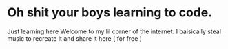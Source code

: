# Oh shit your boys learning to code. 
Just learning here
Welcome to my lil corner of the internet. 
I baisically steal music to recreate it and share it here ( for free )
